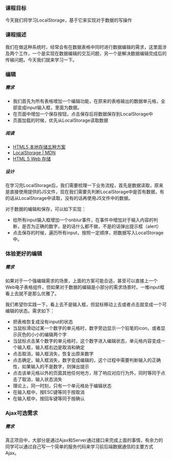 ### 课程目标
今天我们将学习LocalStorage，基于它来实现对于数据的写操作

### 课程描述
我们在做这种系统时，经常会有在数据表格中同时进行数据编辑的需求，这里面涉及两个工作，一个是实现在数据编辑的交互问题，另一个是解决数据编辑完成后的传输问题。今天我们就来学习一下。

### 编辑
##### 需求
- 我们首先为所有表格增加一个编辑功能，在原来的表格输出的数据单元格，全部变成input输入框，里面为数据。
- 在页面中增加一个保存按钮，点击保存后将数据保存到LocalStorage中
- 页面加载的时候，优先从LocalStorage读取数据

##### 阅读
- [HTML5 本地存储五种方案](https://blog.csdn.net/arvin0/article/details/51158836)
- [LocalStorage | MDN](https://developer.mozilla.org/zh-CN/docs/Web/API/Window/localStorage)
- [HTML 5 Web 存储](https://www.w3school.com.cn/html5/html_5_webstorage.asp)

##### 设计
在学习完LocalStorage后，我们需要梳理一下业务流程，首先是数据读取，原来是直接使用提供的JS文件，现在我们需要先判断LocalStorage中是否有数据，有的话从LocalStorage中读取，没有的话再使用JS文件中的数据。
<br/>

对于数据的编辑和保存，可以如下实现：
- 给所有input输入框增加一个onblur事件，在事件中增加对于输入内容的判断，是否为正确的数字，是的话什么都不做，不是的话弹出提示框（alert）
- 点击保存的时候，遍历所有input，按照一定顺序，把数据写入LocalStorage中。

### 体验更好的编辑
##### 需求
如果对于一个强编辑需求的场景，上面的方案可能合适，甚至可以直接上一个Web电子表格组件，但如果对于数据的编辑是小部分的需求场景时，一堆input框看上去就不是那么优雅了。
<br/>

我们希望你实践一下，看上去不是输入框，但鼠标移动上去或者点击就变成一个可编辑的状态。需求如下：
- 把表格恢复成没有input的状态
- 当鼠标滑动过某一个数字的单元格时，数字旁边显示一个铅笔的icon，或者显示灰色的小小的编辑两个字
- 当鼠标点击某个数字的单元格时，这个数字进入编辑状态，单元格内容变成一个输入框，输入框右边是取消和确定
- 点击取消，输入框消失，恢复出原来数字
- 点击确定，输入框消失，数字变成编辑的，这个过程中需要判断输入的正确性，如果输入的不是数字，则弹出提示
- 点击该单元格以外的页面其他任何地方，除了响应对应行为外，同时等同于点击了取消，输入状态消失
- 理论上，同一时刻，只有一个单元格处于编辑状态
- 在输入框中，按ESC键等同于按取消
- 在输入框中，按回车键等同于按确认

### Ajax可选需求
##### 需求
真正项目中，大部分是通过Ajax和Server通过接口来完成上面的事情，有余力的同学可以通过自己写一个简单的服务代码来学习前后端数据通信的主要方式Ajax。
